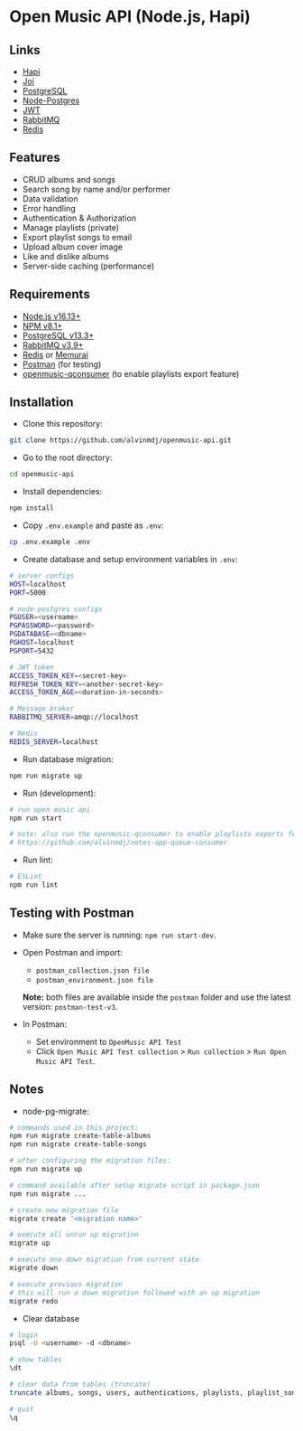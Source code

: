 # Open Music API (Node.js, Hapi)

## Links
- [Hapi](https://hapi.dev/)
- [Joi](https://joi.dev/api/)
- [PostgreSQL](https://www.postgresql.org/docs/current/index.html)
- [Node-Postgres](https://node-postgres.com/)
- [JWT](https://jwt.io/)
- [RabbitMQ](https://www.rabbitmq.com/)
- [Redis](https://redis.io/)

## Features

- CRUD albums and songs
- Search song by name and/or performer
- Data validation
- Error handling
- Authentication & Authorization
- Manage playlists (private)
- Export playlist songs to email
- Upload album cover image
- Like and dislike albums
- Server-side caching (performance)

## Requirements

- [Node.js v16.13+](https://nodejs.org/en/)
- [NPM v8.1+](https://www.npmjs.com/package/npm)
- [PostgreSQL v13.3+](https://www.postgresql.org/)
- [RabbitMQ v3.9+](https://www.rabbitmq.com/)
- [Redis](https://redis.io/) or [Memurai](https://www.memurai.com/)
- [Postman](https://www.postman.com/) (for testing)
- [openmusic-qconsumer](https://github.com/haqi111/openmusic-api-consumer) (to enable playlists export feature)

## Installation

- Clone this repository:

```sh
git clone https://github.com/alvinmdj/openmusic-api.git
```

- Go to the root directory:

```sh
cd openmusic-api
```

- Install dependencies:

```sh
npm install
```

- Copy ```.env.example``` and paste as ```.env```:

```sh
cp .env.example .env
```

- Create database and setup environment variables in ```.env```:

```sh
# server configs
HOST=localhost
PORT=5000

# node-postgres configs
PGUSER=<username>
PGPASSWORD=<password>
PGDATABASE=<dbname>
PGHOST=localhost
PGPORT=5432

# JWT token
ACCESS_TOKEN_KEY=<secret-key>
REFRESH_TOKEN_KEY=<another-secret-key>
ACCESS_TOKEN_AGE=<duration-in-seconds>

# Message broker
RABBITMQ_SERVER=amqp://localhost

# Redis
REDIS_SERVER=localhost
```

- Run database migration:

```sh
npm run migrate up
```

- Run (development):

```sh
# run open music api
npm run start

# note: also run the openmusic-qconsumer to enable playlists exports feature
# https://github.com/alvinmdj/notes-app-queue-consumer
```

- Run lint:

```sh
# ESLint
npm run lint
```

## Testing with Postman

- Make sure the server is running: ```npm run start-dev```.

- Open Postman and import:
  - ```postman_collection.json file```
  - ```postman_environment.json file```

  **Note:** both files are available inside the ```postman``` folder and use the latest version: ```postman-test-v3```.

- In Postman:
  - Set environment to ```OpenMusic API Test```
  - Click ```Open Music API Test collection``` > ```Run collection``` > ```Run Open Music API Test```.

## Notes

- node-pg-migrate:

```sh
# commands used in this project:
npm run migrate create-table-albums
npm run migrate create-table-songs

# after configuring the migration files:
npm run migrate up

# command available after setup migrate script in package.json
npm run migrate ...

# create new migration file
migrate create '<migration name>'

# execute all unrun up migration
migrate up

# execute one down migration from current state
migrate down

# execute previous migration
# this will run a down migration followed with an up migration
migrate redo
```

- Clear database

```sh
# login
psql -U <username> -d <dbname>

# show tables
\dt

# clear data from tables (truncate)
truncate albums, songs, users, authentications, playlists, playlist_songs, playlist_song_activities, collaborations, user_album_likes;

# quit
\q
```
